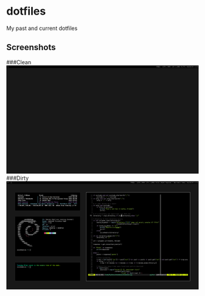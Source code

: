# dotfiles
My past and current dotfiles

## Screenshots
###Clean
![Clean](screenshots/clean.png)
###Dirty
![Dirty](screenshots/dirty.png)
